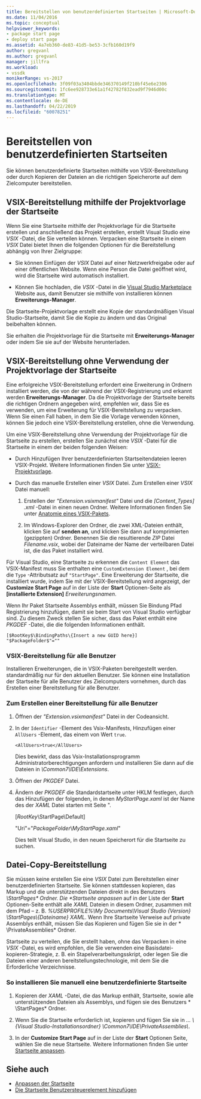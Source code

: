 ```yaml
---
title: Bereitstellen von benutzerdefinierten Startseiten | Microsoft-Dokumentation
ms.date: 11/04/2016
ms.topic: conceptual
helpviewer_keywords:
- package start page
- deploy start page
ms.assetid: 4a7eb360-de83-41d5-be53-3cfb160d19f9
author: gregvanl
ms.author: gregvanl
manager: jillfra
ms.workload:
- vssdk
monikerRange: vs-2017
ms.openlocfilehash: 3f09f03a3404bbde346370149f210bf45e6e2306
ms.sourcegitcommit: 1fc6ee928733e61a1f42782f832ead9f7946d00c
ms.translationtype: MT
ms.contentlocale: de-DE
ms.lasthandoff: 04/22/2019
ms.locfileid: "60078251"
---
```

# <a name="deploy-custom-start-pages"></a>Bereitstellen von benutzerdefinierten Startseiten

Sie können benutzerdefinierte Startseiten mithilfe von VSIX-Bereitstellung oder durch Kopieren der Dateien an die richtigen Speicherorte auf dem Zielcomputer bereitstellen.

## <a name="vsix-deployment-by-using-the-start-page-project-template"></a>VSIX-Bereitstellung mithilfe der Projektvorlage der Startseite

Wenn Sie eine Startseite mithilfe der Projektvorlage für die Startseite erstellen und anschließend das Projekt erstellen, erstellt Visual Studio eine *VSIX* -Datei, die Sie verteilen können. Verpacken eine Startseite in einem *VSIX* Datei bietet Ihnen die folgenden Optionen für die Bereitstellung abhängig von Ihrer Zielgruppe:

- Sie können Einfügen der *VSIX* Datei auf einer Netzwerkfreigabe oder auf einer öffentlichen Website. Wenn eine Person die Datei geöffnet wird, wird die Startseite wird automatisch installiert.

- Können Sie hochladen, die *VSIX* -Datei in die [Visual Studio Marketplace](https://marketplace.visualstudio.com/) Website aus, damit Benutzer sie mithilfe von installieren können **Erweiterungs-Manager**.

Die Startseite-Projektvorlage erstellt eine Kopie der standardmäßigen Visual Studio-Startseite, damit Sie die Kopie zu ändern und das Original beibehalten können.

Sie erhalten die Projektvorlage für die Startseite mit **Erweiterungs-Manager** oder indem Sie sie auf der Website herunterladen.

## <a name="vsix-deployment-without-using-the-start-page-project-template"></a>VSIX-Bereitstellung ohne Verwendung der Projektvorlage der Startseite
 Eine erfolgreiche VSIX-Bereitstellung erfordert eine Erweiterung in Ordnern installiert werden, die von der während der VSIX-Registrierung und erkannt werden **Erweiterungs-Manager**. Da die Projektvorlage der Startseite bereits die richtigen Ordnern angegeben wird, empfehlen wir, dass Sie es verwenden, um eine Erweiterung für VSIX-Bereitstellung zu verpacken. Wenn Sie einen Fall haben, in dem Sie die Vorlage verwenden können, können Sie jedoch eine VSIX-Bereitstellung erstellen, ohne die Verwendung.

 Um eine VSIX-Bereitstellung ohne Verwendung der Projektvorlage für die Startseite zu erstellen, erstellen Sie zunächst eine *VSIX* -Datei für die Startseite in einem der beiden folgenden Weisen:

- Durch Hinzufügen Ihrer benutzerdefinierten Startseitendateien leeren VSIX-Projekt. Weitere Informationen finden Sie unter [VSIX-Projektvorlage](../extensibility/vsix-project-template.md).

- Durch das manuelle Erstellen einer *VSIX* Datei. Zum Erstellen einer *VSIX* Datei manuell:

   1. Erstellen der *"Extension.vsixmanifest"* Datei und die *[Content_Types] .xml* -Datei in einen neuen Ordner. Weitere Informationen finden Sie unter [Anatomie eines VSIX-Pakets](../extensibility/anatomy-of-a-vsix-package.md).

   2. Im Windows-Explorer den Ordner, die zwei XML-Dateien enthält, klicken Sie auf **senden an**, und klicken Sie dann auf komprimierten (gezippten) Ordner. Benennen Sie die resultierende *ZIP* Datei *Filename.vsix*, wobei der Dateiname der Name der verteilbaren Datei ist, die das Paket installiert wird.

Für Visual Studio, eine Startseite zu erkennen die `Content Element` das VSIX-Manifest muss Sie enthalten eine `CustomExtension Element` , bei dem die `Type` -Attributsatz auf `"StartPage"`. Eine Erweiterung der Startseite, die installiert wurde, indem Sie mit der VSIX-Bereitstellung wird angezeigt, der **Customize Start Page** auf in der Liste der **Start** Optionen-Seite als **[installierte Extension]** *Erweiterungsnamen*.

Wenn Ihr Paket Startseite Assemblys enthält, müssen Sie Bindung Pfad Registrierung hinzufügen, damit sie beim Start von Visual Studio verfügbar sind. Zu diesem Zweck stellen Sie sicher, dass das Paket enthält eine *PKGDEF* -Datei, die die folgenden Informationen enthält.

```
[$RootKey$\BindingPaths\{Insert a new GUID here}]
"$PackageFolder$"=""
```

### <a name="vsix-deployment-for-all-users"></a>VSIX-Bereitstellung für alle Benutzer
 Installieren Erweiterungen, die in VSIX-Paketen bereitgestellt werden. standardmäßig nur für den aktuellen Benutzer. Sie können eine Installation der Startseite für alle Benutzer des Zielcomputers vornehmen, durch das Erstellen einer Bereitstellung für alle Benutzer.

### <a name="to-create-an-all-users-deployment"></a>Zum Erstellen einer Bereitstellung für alle Benutzer

1. Öffnen der *"Extension.vsixmanifest"* Datei in der Codeansicht.

2. In der `Identifier` -Element des Vsix-Manifests, Hinzufügen einer `AllUsers` -Element, das einem von Wert `true`.

    ```
    <AllUsers>true</AllUsers>
    ```

     Dies bewirkt, dass das Vsix-Installationsprogramm Administratorberechtigungen anfordern und installieren Sie dann auf die Dateien in *\Common7\IDE\Extensions*.

3. Öffnen der *PKGDEF* Datei.

4. Ändern der *PKGDEF* die Standardstartseite unter HKLM festlegen, durch das Hinzufügen der folgenden, in denen *MyStartPage.xaml* ist der Name des der *XAML* Datei starten mit Seite ".

     [$RootKey$\StartPage\Default]

     "Uri"="$PackageFolder$\\*MyStartPage.xaml*"

     Dies teilt Visual Studio, in den neuen Speicherort für die Startseite zu suchen.

## <a name="file-copy-deployment"></a>Datei-Copy-Bereitstellung
 Sie müssen keine erstellen Sie eine *VSIX* Datei zum Bereitstellen einer benutzerdefinierten Startseite. Sie können stattdessen kopieren, das Markup und die unterstützenden Dateien direkt in des Benutzers <em>\StartPages\* Ordner. Die **Startseite anpassen</em>*  auf in der Liste der **Start** Optionen-Seite enthält alle *XAML* Dateien in diesem Ordner, zusammen mit dem Pfad – z. B. *%USERPROFILE%\My Documents\Visual Studio {Version} \StartPages\\{Dateiname} XAML*. Wenn Ihre Startseite Verweise auf private Assemblys enthält, müssen Sie das Kopieren und fügen Sie sie in der * \PrivateAssemblies\* Ordner.

 Startseite zu verteilen, die Sie erstellt haben, ohne das Verpacken in eine *VSIX* -Datei, es wird empfohlen, die Sie verwenden eine Basisdatei-kopieren-Strategie, z. B. ein Stapelverarbeitungsskript, oder legen Sie die Dateien einer anderen bereitstellungstechnologie, mit dem Sie die Erforderliche Verzeichnisse.

### <a name="to-manually-install-a-custom-start-page"></a>So installieren Sie manuell eine benutzerdefinierte Startseite

1. Kopieren der *XAML* -Datei, die das Markup enthält, Startseite, sowie alle unterstützenden Dateien als Assemblys, und fügen sie des Benutzers * \StartPages\* Ordner.

2. Wenn Sie die Startseite erforderlich ist, kopieren und fügen Sie sie in *... \\{Visual Studio-Installationsordner} \Common7\IDE\PrivateAssemblies\\*.

3. In der **Customize Start Page** auf in der Liste der **Start** Optionen Seite, wählen Sie die neue Startseite. Weitere Informationen finden Sie unter [Startseite anpassen](../ide/customizing-the-start-page-for-visual-studio.md).

## <a name="see-also"></a>Siehe auch

- [Anpassen der Startseite](../ide/customizing-the-start-page-for-visual-studio.md)
- [Die Startseite Benutzersteuerelement hinzufügen](../extensibility/adding-user-control-to-the-start-page.md)